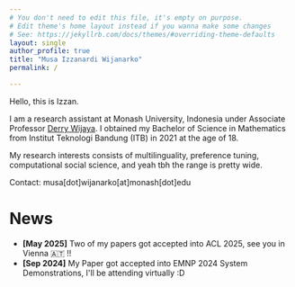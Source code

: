 ```yaml
---
# You don't need to edit this file, it's empty on purpose.
# Edit theme's home layout instead if you wanna make some changes
# See: https://jekyllrb.com/docs/themes/#overriding-theme-defaults
layout: single
author_profile: true
title: "Musa Izzanardi Wijanarko"
permalink: /

---
```

Hello, this is Izzan.

I am a research assistant at Monash University, Indonesia under Associate Professor [Derry Wijaya](https://www.monash.edu/indonesia/about/academic-staff/derry-wijaya). I obtained my Bachelor of Science in Mathematics from Institut Teknologi Bandung (ITB) in 2021 at the age of 18.

My research interests consists of multilinguality, preference tuning, computational social science, and yeah tbh the range is pretty wide.

Contact: musa[dot]wijanarko[at]monash[dot]edu

# News
- **[May 2025]** Two of my papers got accepted into ACL 2025, see you in Vienna 🇦🇹 !!
- **[Sep 2024]** My Paper got accepted into EMNP 2024 System Demonstrations, I'll be attending virtually :D
